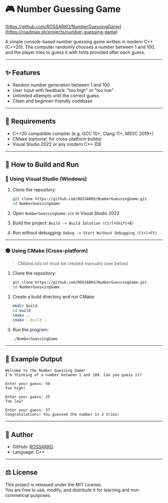 # 🎮 Number Guessing Game
[https://github.com/ROSSARKO/NumberGuessingGame](https://roadmap.sh/projects/number-guessing-game)

A simple console-based number guessing game written in modern C++ (C++20). The computer randomly chooses a number between 1 and 100, and the player tries to guess it with hints provided after each guess.

---

## ✨ Features

- Random number generation between 1 and 100
- User input with feedback: "too high" or "too low"
- Unlimited attempts until the correct guess
- Clean and beginner-friendly codebase

---

## 🧰 Requirements

- C++20 compatible compiler (e.g. GCC 10+, Clang 11+, MSVC 2019+)
- CMake (optional, for cross-platform builds)
- Visual Studio 2022 or any modern C++ IDE

---

## 🚀 How to Build and Run

### 🔵 Using Visual Studio (Windows)

1. Clone the repository:
   ```bash
   git clone https://github.com/ROSSARKO/NumberGuessingGame.git
   cd NumberGuessingGame
   ```

2. Open `NumberGuessingGame.sln` in Visual Studio 2022  
3. Build the project: `Build -> Build Solution (Ctrl+Shift+B)`  
4. Run without debugging: `Debug -> Start Without Debugging (Ctrl+F5)`

---

### 🟢 Using CMake (Cross-platform)

> CMakeLists.txt must be created manually (see below)

1. Clone the repository:
   ```bash
   git clone https://github.com/ROSSARKO/NumberGuessingGame.git
   cd NumberGuessingGame
   ```

2. Create a build directory and run CMake:
   ```bash
   mkdir build
   cd build
   cmake ..
   cmake --build .
   ```

3. Run the program:
   ```bash
   ./NumberGuessingGame
   ```

---

## 📄 Example Output

```text
Welcome to the Number Guessing Game!
I'm thinking of a number between 1 and 100. Can you guess it?

Enter your guess: 50
Too high!

Enter your guess: 25
Too low!

Enter your guess: 37
Congratulations! You guessed the number in 3 tries!
```

---

## 👤 Author

- GitHub: [ROSSARKO](https://github.com/ROSSARKO)
- Language: C++

---

## ⚖️ License

This project is released under the MIT License.  
You are free to use, modify, and distribute it for learning and non-commercial purposes.
